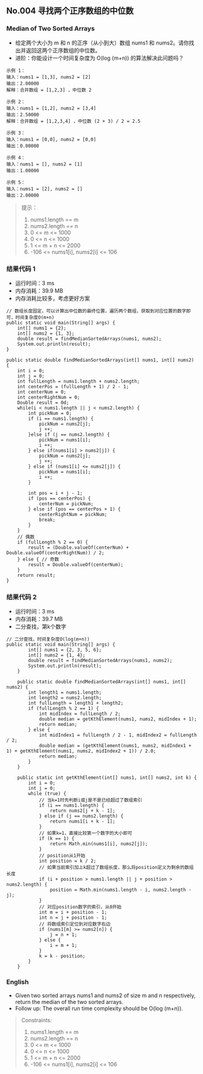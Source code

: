 ## No.004 寻找两个正序数组的中位数
### Median of Two Sorted Arrays

* 给定两个大小为 m 和 n 的正序（从小到大）数组 nums1 和 nums2。请你找出并返回这两个正序数组的中位数。
* 进阶：你能设计一个时间复杂度为 O(log (m+n)) 的算法解决此问题吗？

```
示例 1：
输入：nums1 = [1,3], nums2 = [2]
输出：2.00000
解释：合并数组 = [1,2,3] ，中位数 2
```  
```
示例 2：
输入：nums1 = [1,2], nums2 = [3,4]
输出：2.50000
解释：合并数组 = [1,2,3,4] ，中位数 (2 + 3) / 2 = 2.5
```  
```
示例 3：
输入：nums1 = [0,0], nums2 = [0,0]
输出：0.00000
```  
```
示例 4：
输入：nums1 = [], nums2 = [1]
输出：1.00000
```  
```
示例 5：
输入：nums1 = [2], nums2 = []
输出：2.00000
```

> 提示：  
> 1. nums1.length == m  
> 2. nums2.length == n  
> 3. 0 <= m <= 1000  
> 4. 0 <= n <= 1000  
> 5. 1 <= m + n <= 2000  
> 6. -106 <= nums1[i], nums2[i] <= 106  

### 结果代码  1
*  运行时间：3 ms
*  内存消耗：39.9 MB
*  内存消耗比较多，考虑更好方案

```
// 数组长度固定，可以计算出中位数的最终位置，遍历两个数组，获取到对应位置的数字即可，时间复杂度O(m+n)
public static void main(String[] args) {
    int[] nums1 = {2};
    int[] nums2 = {1, 3};
    double result = findMedianSortedArrays(nums1, nums2);
    System.out.println(result);
}

public static double findMedianSortedArrays(int[] nums1, int[] nums2) {
    int i = 0;
    int j = 0;
    int fullLength = nums1.length + nums2.length;
    int centerPos = (fullLength + 1) / 2 - 1;
    int centerNum = 0;
    int centerRightNum = 0;
    Double result = 0d;
    while(i < nums1.length || j < nums2.length) {
        int pickNum = 0;
        if (i == nums1.length) {
            pickNum = nums2[j];
            j ++;
        }else if (j == nums2.length) {
            pickNum = nums1[i];
            i ++;
        } else if(nums1[i] > nums2[j]) {
            pickNum = nums2[j];
            j ++;
        } else if (nums1[i] <= nums2[j]) {
            pickNum = nums1[i];
            i ++;
        }

        int pos = i + j - 1;
        if (pos == centerPos) {
            centerNum = pickNum;
        } else if (pos == centerPos + 1) {
            centerRightNum = pickNum;
            break;
        }
    }
    // 偶数
    if (fullLength % 2 == 0) {
        result = (Double.valueOf(centerNum) + Double.valueOf(centerRightNum)) / 2;
    } else { // 奇数
        result = Double.valueOf(centerNum);
    }
    return result;
}
```

### 结果代码  2
*  运行时间：3 ms
*  内存消耗：39.7 MB
*  二分查找，第k个数字

```
// 二分查找，时间复杂度O(log(m+n))
public static void main(String[] args) {
        int[] nums1 = {2, 3, 5, 6};
        int[] nums2 = {1, 4};
        double result = findMedianSortedArrays(nums1, nums2);
        System.out.println(result);
    }

    public static double findMedianSortedArrays(int[] nums1, int[] nums2) {
        int length1 = nums1.length;
        int length2 = nums2.length;
        int fullLength = length1 + length2;
        if (fullLength % 2 == 1) {
            int midIndex = fullLength / 2;
            double median = getKthElement(nums1, nums2, midIndex + 1);
            return median;
        } else {
            int midIndex1 = fullLength / 2 - 1, midIndex2 = fullLength / 2;
            double median = (getKthElement(nums1, nums2, midIndex1 + 1) + getKthElement(nums1, nums2, midIndex2 + 1)) / 2.0;
            return median;
        }
    }

    public static int getKthElement(int[] nums1, int[] nums2, int k) {
        int i = 0;
        int j = 0;
        while (true) {
            // 当k=1时先判断i或j是不是已经超过了数组索引
            if (i == nums1.length) {
                return nums2[j + k - 1];
            } else if (j == nums2.length) {
                return nums1[i + k - 1];
            }
            // 如果k=1，直接比较第一个数字的大小即可
            if (k == 1) {
                return Math.min(nums1[i], nums2[j]);
            }
            // position从1开始
            int position = k / 2;
            // 如果当前索引加上k超过了数组长度，那么将position定义为剩余的数组长度
            if (i + position > nums1.length || j + position > nums2.length) {
                position = Math.min(nums1.length - i, nums2.length - j);
            }
            // 对应position数字的索引，从0开始
            int m = i + position - 1;
            int n = j + position - 1;
            // 将数组索引定位到对应数字右边
            if (nums1[m] >= nums2[n]) {
                j = n + 1;
            } else {
                i = m + 1;
            }
            k = k - position;
        }
    }
```

### English  
* Given two sorted arrays nums1 and nums2 of size m and n respectively, return the median of the two sorted arrays.
* Follow up: The overall run time complexity should be O(log (m+n)).

> Constraints:
> 1. nums1.length == m
> 2. nums2.length == n
> 3. 0 <= m <= 1000
> 4. 0 <= n <= 1000
> 5. 1 <= m + n <= 2000
> 6. -106 <= nums1[i], nums2[i] <= 106

